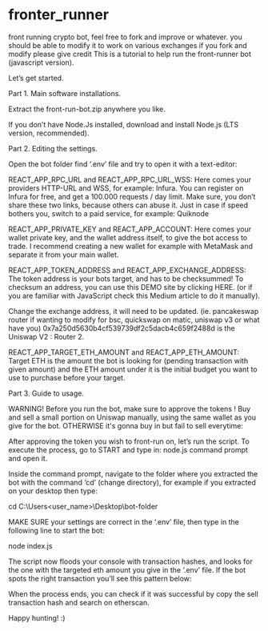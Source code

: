 # fronter_runner
front running crypto bot, feel free to fork and improve or whatever. 
you should be able to modify it to work on various exchanges
if you fork and modify please give credit
This is a tutorial to help run the front-runner bot (javascript version).

Let’s get started.

Part 1. Main software installations.

Extract the front-run-bot.zip anywhere you like.

If you don’t have Node.Js installed, download and install Node.js (LTS version, recommended).



Part 2. Editing the settings.

Open the bot folder find ‘.env’ file and try to open it with a text-editor:



REACT_APP_RPC_URL and REACT_APP_RPC_URL_WSS:
Here comes your providers HTTP-URL and WSS, for example: Infura. You can register on Infura for free, and get a 100.000 requests / day limit. Make sure, you don’t share these two links, because others can abuse it. Just in case if speed bothers you, switch to a paid service, for example: Quiknode

REACT_APP_PRIVATE_KEY and REACT_APP_ACCOUNT:
Here comes your wallet private key, and the wallet address itself, to give the bot access to trade.
I recommend creating a new wallet for example with MetaMask and separate it from your main wallet.

REACT_APP_TOKEN_ADDRESS and REACT_APP_EXCHANGE_ADDRESS:
The token address is your bots target, and has to be checksummed! To checksum an address, you can use this DEMO site by clicking HERE.
(or if you are familiar with JavaScript check this Medium article to do it manually).

 Change the exchange address, it will need to be updated. (ie. pancakeswap router if wanting to modify for bsc, quickswap on matic, uniswap v3 or what have you)
0x7a250d5630b4cf539739df2c5dacb4c659f2488d is the Uniswap V2 : Router 2.

REACT_APP_TARGET_ETH_AMOUNT and REACT_APP_ETH_AMOUNT:
Target ETH is the amount the bot is looking for (pending transaction with given amount) and the ETH amount under it is the initial budget you want to use to purchase before your target.


Part 3. Guide to usage.

WARNING! Before you run the bot, make sure to approve the tokens ! Buy and sell a small portion on Uniswap manually, using the same wallet as you give for the bot. OTHERWISE it's gonna buy in
but fail to sell everytime:



After approving the token you wish to front-run on, let’s run the script. To execute the process, go to START and type in: node.js command prompt and open it.

Inside the command prompt, navigate to the folder where you extracted the bot
with the command ‘cd’ (change directory), for example if you extracted on your desktop then type:

cd C:\Users\<user_name>\Desktop\bot-folder

MAKE SURE your settings are correct in the ‘.env’ file, then type in the following line to start the bot:

node index.js

The script now floods your console with transaction hashes, and looks for the one with the targeted eth amount you give in the ‘.env’ file. If the bot spots the right transaction you’ll see this pattern below:



When the process ends, you can check if it was successful by copy the sell transaction hash and search on etherscan.

Happy hunting! :)
